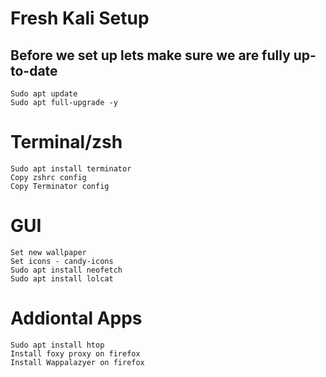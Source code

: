# Fresh Kali Setup

## Before we set up lets make sure we are fully up-to-date
~~~
Sudo apt update
Sudo apt full-upgrade -y
~~~
# Terminal/zsh
~~~
Sudo apt install terminator
Copy zshrc config
Copy Terminator config
~~~
# GUI
~~~
Set new wallpaper
Set icons - candy-icons
Sudo apt install neofetch
Sudo apt install lolcat
~~~
# Addiontal Apps
~~~
Sudo apt install htop
Install foxy proxy on firefox
Install Wappalazyer on firefox
~~~

